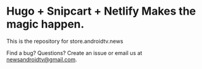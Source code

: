# Hugo + Snipcart + Netlify Makes the magic happen.

This is the repository for store.androidtv.news

Find a bug? Questions? Create an issue or email us at newsandroidtv@gmail.com.
